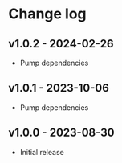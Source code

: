 # Change log

## v1.0.2 - 2024-02-26

- Pump dependencies

## v1.0.1 - 2023-10-06

- Pump dependencies

## v1.0.0 - 2023-08-30

- Initial release
